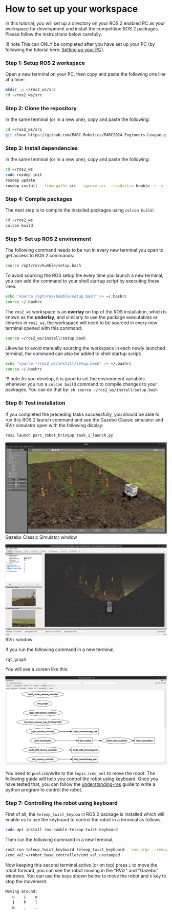 # How to set up your workspace

In this tutorial, you will set up a directory on your ROS 2 enabled PC as your workspace for development and install the competition ROS 2 packages. Please follow the instructions below carefully.

!!! note
    This can ONLY be completed after you have set up your PC (by following the tutorial here: [Setting up your PC](../getting-started-tutorials/setting-up-your-pc.md)).

<!-- uncommment once we have docker setup -->
<!-- !!! note -->
<!--     If you are using a Docker container, you can skip this tutorial and follow the instructions in [Setting up your PC using Docker](../getting-started-tutorials/setting-up-with-docker.md) instead. -->

### Step 1: Setup ROS 2 workspace

Open a new terminal on your PC, then copy and paste the following one line at a time:
```sh
mkdir -p ~/ros2_ws/src
cd ~/ros2_ws/src
```

### Step 2: Clone the repository

In the same terminal (or in a new one), copy and paste the following:
```sh
cd ~/ros2_ws/src
git clone https://github.com/PARC-Robotics/PARC2024-Engineers-League.git .
```

### Step 3: Install dependencies

In the same terminal (or in a new one), copy and paste the following:
```sh
cd ~/ros2_ws
sudo rosdep init
rosdep update
rosdep install --from-paths src --ignore-src --rosdistro humble -r -y
```

### Step 4: Compile packages

The next step is to compile the installed packages using `colcon build`:
```sh
cd ~/ros2_ws
colcon build
```

### Step 5: Set up ROS 2 environment
The following command needs to be run in every new terminal you open to get access to ROS 2 commands:

```sh
source /opt/ros/humble/setup.bash
```

To avoid sourcing the ROS setup file every time you launch a new terminal, you can add the command to your shell startup script by executing these lines:

```sh
echo "source /opt/ros/humble/setup.bash" >> ~/.bashrc
source ~/.bashrc
```

The `ros2_ws` workspace is an **overlay** on top of the ROS installation, which is known as the **underlay**, and similarly to use the package executables or libraries
in `ros2_ws`, the workspace will need to be sourced in every new terminal opened with this command:


```sh
source ~/ros2_ws/install/setup.bash
```

Likewise to avoid manually sourcing the workspace in each newly launched terminal, the command can also be added to shell startup script:

```sh
echo "source ~/ros2_ws/install/setup.bash" >> ~/.bashrc
source ~/.bashrc
```

!!! note
    As you develop, it is good to set the environment variables whenever you run a `colcon build` command to compile changes to your packages. You can do that by:
    ```sh
    source ~/ros2_ws/install/setup.bash
    ```


### Step 6: Test installation

If you completed the preceding tasks successfully, you should be able to run this ROS 2 launch command and see the Gazebo Classic simulator and RViz simulator open with the following display:

```sh
ros2 launch parc_robot_bringup task_1_launch.py
```
![Gazebo Simulator window](assets/gazebo.png)
Gazebo Classic Simulator window


![RViz window](assets/rviz.png)
RViz window


If you run the following command in a new terminal,
```
rqt_graph
```
You will see a screen like this:

![RQT Graph](assets/rosgraph.png)

You need to `publish`/write to the `topic` `/cmd_vel` to move the robot.
The following guide will help you control the robot using keyboard. Once you have tested that, you can follow the [understanding-ros](../getting-started-with-ros) guide to write a python program to control the robot.

### Step 7: Controlling the robot using keyboard

First of all, the `teleop_twist_keyboard` ROS 2 package is installed which will enable us to use the keyboard to control the robot in a terminal as follows,

```sh
sudo apt install ros-humble-teleop-twist-keyboard
```

Then run the following command in a new terminal,

```sh
ros2 run teleop_twist_keyboard teleop_twist_keyboard --ros-args --remap \
/cmd_vel:=/robot_base_controller/cmd_vel_unstamped
```

Now keeping this second terminal active (or on top) press `i` to move the robot forward, you can see the robot moving in the "RViz" and "Gazebo" windows.
You can use the keys shown below to move the robot and `k` key to stop the movement.

```sh
Moving around:
   u    i    o
   j    k    l
   m    ,    .
```
